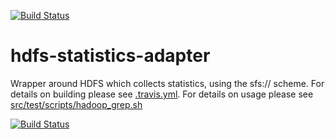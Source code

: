 [![Build Status](https://travis-ci.org/robert-schmidtke/hdfs-statistics-adapter.svg?branch=master)](https://travis-ci.org/robert-schmidtke/hdfs-statistics-adapter)

hdfs-statistics-adapter
=======================

Wrapper around HDFS which collects statistics, using the sfs:// scheme. For details on building please see [.travis.yml](.travis.yml). For details on usage please see [src/test/scripts/hadoop_grep.sh](src/test/scripts/hadoop_grep.sh)

[![Build Status](https://travis-ci.org/robert-schmidtke/hdfs-statistics-adapter.svg?branch=master)](https://travis-ci.org/robert-schmidtke/hdfs-statistics-adapter)
